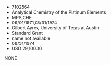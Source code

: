 * 7102564
* Analytical Chemistry of the Platinum Elements
* MPS,CHE
* 06/01/1971,08/31/1974
* Gilbert Ayres, University of Texas at Austin
* Standard Grant
*   name not available
* 08/31/1974
* USD 29,100.00

NONE